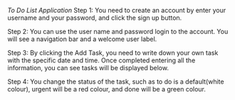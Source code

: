 *To Do List Application*
Step 1:
You need to create an account by enter your username and your password, and click the sign up button.


Step 2: 
You can use the user name and password login to the account. You will see a navigation bar and a welcome user label.


Step 3: 
By clicking the Add Task, you need to write down your own task with the specific date and time.
Once completed entering all the information, you can see tasks will be displayed below.


Step 4: 
You change the status of the task, such as to do is a default(white colour), urgent will be a red colour, and done will be a green colour.
